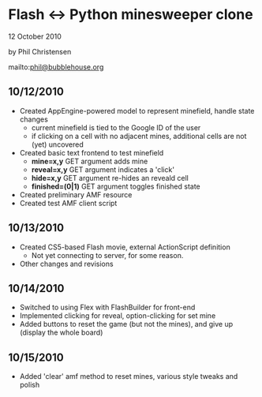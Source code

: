 Flash <-> Python minesweeper clone
==================================

12 October 2010

by Phil Christensen

mailto:phil@bubblehouse.org

10/12/2010
-------------
* Created AppEngine-powered model to represent minefield, handle state changes
    - current minefield is tied to the Google ID of the user
    - if clicking on a cell with no adjacent mines, additional cells are not (yet) uncovered
* Created basic text frontend to test minefield
    - **mine=x,y** GET argument adds mine
    - **reveal=x,y** GET argument indicates a 'click'
    - **hide=x,y** GET argument re-hides an reveald cell
    - **finished=(0|1)** GET argument toggles finished state
* Created preliminary AMF resource
* Created test AMF client script

10/13/2010
----------
* Created CS5-based Flash movie, external ActionScript definition
    - Not yet connecting to server, for some reason.
* Other changes and revisions

10/14/2010
----------
* Switched to using Flex with FlashBuilder for front-end
* Implemented clicking for reveal, option-clicking for set mine
* Added buttons to reset the game (but not the mines), and give up (display the whole board)

10/15/2010
----------
* Added 'clear' amf method to reset mines, various style tweaks and polish